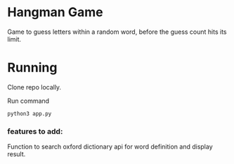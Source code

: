 # Hangman Game
Game to guess letters within a random word, before the guess count hits its limit.

# Running
Clone repo locally.

Run command
```
python3 app.py
```

### features to add:
Function to search oxford dictionary api for word definition and display result.
